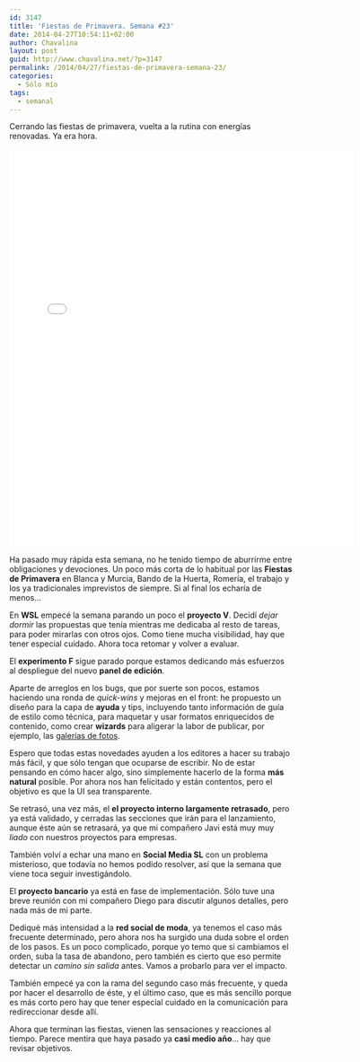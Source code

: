 ```yaml
---
id: 3147
title: 'Fiestas de Primavera. Semana #23'
date: 2014-04-27T10:54:11+02:00
author: Chavalina
layout: post
guid: http://www.chavalina.net/?p=3147
permalink: /2014/04/27/fiestas-de-primavera-semana-23/
categories:
  - Sólo mío
tags:
  - semanal
---
```

Cerrando las fiestas de primavera, vuelta a la rutina con energías renovadas. Ya era hora.

<iframe src="//instagram.com/p/nP6_1ZNskm/embed/" width="612" height="710" frameborder="0" scrolling="no" allowtransparency="true"></iframe>

Ha pasado muy rápida esta semana, no he tenido tiempo de aburrirme entre obligaciones y devociones. Un poco más corta de lo habitual por las **Fiestas de Primavera** en Blanca y Murcia, Bando de la Huerta, Romería, el trabajo y los ya tradicionales imprevistos de siempre. Si al final los echaría de menos&#8230; 

En **WSL** empecé la semana parando un poco el **proyecto V**. Decidí _dejar dormir_ las propuestas que tenía mientras me dedicaba al resto de tareas, para poder mirarlas con otros ojos. Como tiene mucha visibilidad, hay que tener especial cuidado. Ahora toca retomar y volver a evaluar.

El **experimento F** sigue parado porque estamos dedicando más esfuerzos al despliegue del nuevo **panel de edición**. 

Aparte de arreglos en los bugs, que por suerte son pocos, estamos haciendo una ronda de _quick-wins_ y mejoras en el front: he propuesto un diseño para la capa de **ayuda** y tips, incluyendo tanto información de guía de estilo como técnica, para maquetar y usar formatos enriquecidos de contenido, como crear <strong lang="en">wizards</strong> para aligerar la labor de publicar, por ejemplo, las [galerías de fotos](http://www.trendencias.com/novias/los-11-vestidos-de-novia-mas-espectaculares-de-la-new-york-bridal-primavera-verano-2015).

Espero que todas estas novedades ayuden a los editores a hacer su trabajo más fácil, y que sólo tengan que ocuparse de escribir. No de estar pensando en cómo hacer algo, sino simplemente hacerlo de la forma **más natural** posible. Por ahora nos han felicitado y están contentos, pero el objetivo es que la UI sea transparente.

Se retrasó, una vez más, el **el proyecto interno largamente retrasado**, pero ya está validado, y cerradas las secciones que irán para el lanzamiento, aunque éste aún se retrasará, ya que mi compañero Javi está muy muy _liado_ con nuestros proyectos para empresas.

También volví a echar una mano en **Social Media SL** con un problema misterioso, que todavía no hemos podido resolver, así que la semana que viene toca seguir investigándolo.

El **proyecto bancario** ya está en fase de implementación. Sólo tuve una breve reunión con mi compañero Diego para discutir algunos detalles, pero nada más de mi parte.

Dediqué más intensidad a la **red social de moda**, ya tenemos el caso más frecuente determinado, pero ahora nos ha surgido una duda sobre el orden de los pasos. Es un poco complicado, porque yo temo que si cambiamos el orden, suba la tasa de abandono, pero también es cierto que eso permite detectar un _camino sin salida_ antes. Vamos a probarlo para ver el impacto.

También empecé ya con la rama del segundo caso más frecuente, y queda por hacer el desarrollo de éste, y el último caso, que es más sencillo porque es más corto pero hay que tener especial cuidado en la comunicación para redireccionar desde allí.

Ahora que terminan las fiestas, vienen las sensaciones y reacciones al tiempo. Parece mentira que haya pasado ya **casi medio año**&#8230; hay que revisar objetivos.